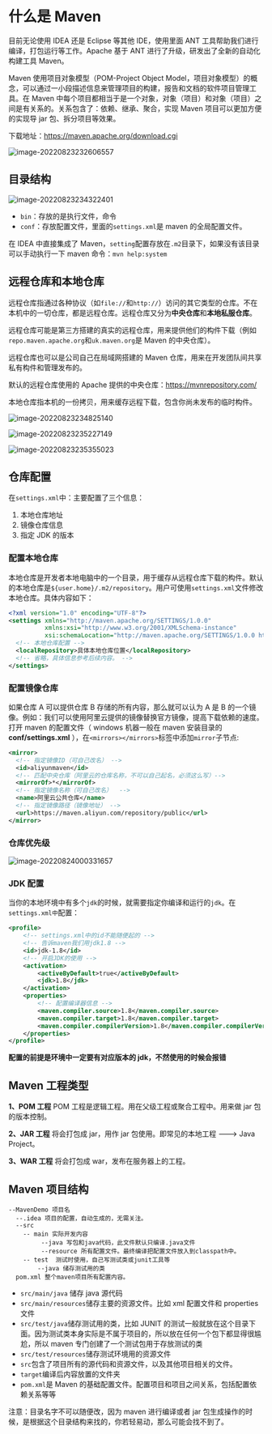 # 什么是 Maven

目前无论使用 IDEA 还是 Eclipse 等其他 IDE，使用里面 ANT 工具帮助我们进行编译，打包运行等工作。Apache 基于 ANT 进行了升级，研发出了全新的自动化构建工具 Maven。

Maven 使用项目对象模型（POM-Project Object Model，项目对象模型）的概念，可以通过一小段描述信息来管理项目的构建，报告和文档的软件项目管理工具。在 Maven 中每个项目都相当于是一个对象，对象（项目）和对象（项目）之间是有关系的。关系包含了：依赖、继承、聚合，实现 Maven 项目可以更加方便的实现导 jar 包、拆分项目等效果。

下载地址：<https://maven.apache.org/download.cgi>

![image-20220823232606557](./img/20220823232606557.png)

## 目录结构

![image-20220823234322401](./img/20220823234322401.png)

- `bin`：存放的是执行文件，命令
- `conf`：存放配置文件，里面的`settings.xml`是 maven 的全局配置文件。

在 IDEA 中直接集成了 Maven，`setting`配置存放在`.m2`目录下，如果没有该目录可以手动执行一下 maven 命令：`mvn help:system`

## 远程仓库和本地仓库

远程仓库指通过各种协议（如`file://`和`http://`）访问的其它类型的仓库。不在本机中的一切仓库，都是远程仓库。远程仓库又分为**中央仓库**和**本地私服仓库**。

远程仓库可能是第三方搭建的真实的远程仓库，用来提供他们的构件下载（例如`repo.maven.apache.org`和`uk.maven.org`是 Maven 的中央仓库）。

远程仓库也可以是公司自己在局域网搭建的 Maven 仓库，用来在开发团队间共享私有构件和管理发布的。

默认的远程仓库使用的 Apache 提供的中央仓库：<https://mvnrepository.com/>

本地仓库指本机的一份拷贝，用来缓存远程下载，包含你尚未发布的临时构件。

![image-20220823234825140](./img/20220823234825140.png)

![image-20220823235227149](./img/20220823235227149.png)

![image-20220823235355023](./img/20220823235355023.png)

## 仓库配置

在`settings.xml`中：主要配置了三个信息：

1. 本地仓库地址
2. 镜像仓库信息
3. 指定 JDK 的版本

### 配置本地仓库

本地仓库是开发者本地电脑中的一个目录，用于缓存从远程仓库下载的构件。默认的本地仓库是`${user.home}/.m2/repository`。用户可使用`settings.xml`文件修改本地仓库。具体内容如下：

```xml
<?xml version="1.0" encoding="UTF-8"?>
<settings xmlns="http://maven.apache.org/SETTINGS/1.0.0"
          xmlns:xsi="http://www.w3.org/2001/XMLSchema-instance"
          xsi:schemaLocation="http://maven.apache.org/SETTINGS/1.0.0 http://maven.apache.org/xsd/settings-1.0.0.xsd">
  <!-- 本地仓库配置 -->
  <localRepository>具体本地仓库位置</localRepository>
  <!-- 省略，具体信息参考后续内容。 -->
</settings>
```

### 配置镜像仓库

如果仓库 A 可以提供仓库 B 存储的所有内容，那么就可以认为 A 是 B 的一个镜像。例如：我们可以使用阿里云提供的镜像替换官方镜像，提高下载依赖的速度。打开 maven 的配置文件（ windows 机器一般在 maven 安装目录的 **conf/settings.xml** ），在`<mirrors></mirrors>`标签中添加`mirror`子节点:

```xml
<mirror>
  <!-- 指定镜像ID（可自己改名） -->
  <id>aliyunmaven</id>
  <!-- 匹配中央仓库（阿里云的仓库名称，不可以自己起名，必须这么写）-->
  <mirrorOf>*</mirrorOf>
  <!-- 指定镜像名称（可自己改名）  -->
  <name>阿里云公共仓库</name>
  <!-- 指定镜像路径（镜像地址） -->
  <url>https://maven.aliyun.com/repository/public</url>
</mirror>
```

### 仓库优先级

![image-20220824000331657](./img/20220824000331657.png)

### JDK 配置

当你的本地环境中有多个`jdk`的时候，就需要指定你编译和运行的`jdk`。在`settings.xml中`配置：

```xml
<profile>
    <!-- settings.xml中的id不能随便起的 -->
    <!-- 告诉maven我们用jdk1.8 -->
    <id>jdk-1.8</id>
    <!-- 开启JDK的使用 -->
    <activation>
        <activeByDefault>true</activeByDefault>
        <jdk>1.8</jdk>
    </activation>
    <properties>
        <!-- 配置编译器信息 -->
        <maven.compiler.source>1.8</maven.compiler.source>
        <maven.compiler.target>1.8</maven.compiler.target>
        <maven.compiler.compilerVersion>1.8</maven.compiler.compilerVersion>
    </properties>
</profile>
```

**配置的前提是环境中一定要有对应版本的 jdk，不然使用的时候会报错**

## Maven 工程类型

**1、POM 工程** POM 工程是逻辑工程。用在父级工程或聚合工程中。用来做 jar 包的版本控制。

**2、JAR 工程** 将会打包成 jar，用作 jar 包使用。即常见的本地工程 ---> Java Project。

**3、WAR 工程** 将会打包成 war，发布在服务器上的工程。

## Maven 项目结构

```
--MavenDemo 项目名
  --.idea 项目的配置，自动生成的，无需关注。
  --src
    -- main 实际开发内容
         --java 写包和java代码，此文件默认只编译.java文件
         --resource 所有配置文件。最终编译把配置文件放入到classpath中。
    -- test  测试时使用，自己写测试类或junit工具等
        --java 储存测试用的类
  pom.xml 整个maven项目所有配置内容。
```

- `src/main/java` 储存 java 源代码
- `src/main/resources`储存主要的资源文件。比如 xml 配置文件和 properties 文件
- `src/test/java`储存测试用的类，比如 JUNIT 的测试一般就放在这个目录下面。因为测试类本身实际是不属于项目的，所以放在任何一个包下都显得很尴尬，所以 maven 专门创建了一个测试包用于存放测试的类
- `src/test/resources`储存测试环境用的资源文件
- `src`包含了项目所有的源代码和资源文件，以及其他项目相关的文件。
- `target`编译后内容放置的文件夹
- `pom.xml`是 Maven 的基础配置文件。配置项目和项目之间关系，包括配置依赖关系等等

注意：目录名字不可以随便改，因为 maven 进行编译或者 jar 包生成操作的时候，是根据这个目录结构来找的，你若轻易动，那么可能会找不到了。
